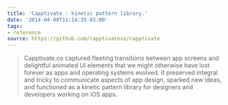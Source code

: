 ```yaml
---
title: 'Capptivate : kinetic pattern library.'
date: '2014-04-09T11:14:35-03:00'
tags:
- reference
source: https://github.com/capptivateco/capptivate
---
```

> Capptivate.co captured fleeting transitions between app screens and delightful animated UI elements that we might otherwise have lost forever as apps and operating systems evolved. It preserved integral and tricky to communicate aspects of app design, sparked new ideas, and functioned as a kinetic pattern library for designers and developers working on iOS apps.
